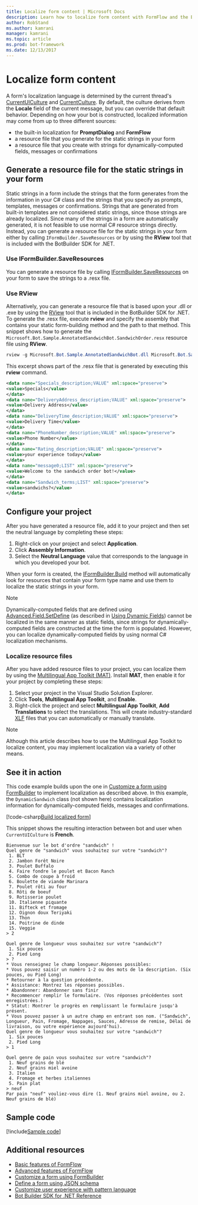 ```yaml
---
title: Localize form content | Microsoft Docs
description: Learn how to localize form content with FormFlow and the Bot Builder SDK for .NET.
author: RobStand
ms.author: kamrani
manager: kamrani
ms.topic: article
ms.prod: bot-framework
ms.date: 12/13/2017
---
```


# Localize form content

A form's localization language is determined by the current thread's [CurrentUICulture](https://msdn.microsoft.com/en-us/library/system.threading.thread.currentuiculture(v=vs.110).aspx) and [CurrentCulture](https://msdn.microsoft.com/en-us/library/system.threading.thread.currentculture(v=vs.110).aspx). 
By default, the culture derives from the **Locale** field of the current message, but you can 
override that default behavior. 
Depending on how your bot is constructed, localized information may come from up to three different sources:

- the built-in localization for **PromptDialog** and **FormFlow**
- a resource file that you generate for the static strings in your form
- a resource file that you create with strings for dynamically-computed fields, messages or confirmations

## Generate a resource file for the static strings in your form

Static strings in a form include the strings that the form generates from the information in your C# class 
and the strings that you specify as prompts, templates, messages or confirmations. 
Strings that are generated from built-in templates are not considered static strings, since those strings are already localized. 
Since many of the strings in a form are automatically generated, it is not feasible to use normal C# resource strings directly. 
Instead, you can generate a resource file for the static strings in your form either by calling 
`IFormBuilder.SaveResources` or by using the **RView** tool that is included with the BotBuilder SDK for .NET.

### Use IFormBuilder.SaveResources

You can generate a resource file by 
calling [IFormBuilder.SaveResources][saveResources] on your form to save the strings to a .resx file.

### Use RView

Alternatively, you can generate a resource file that is based upon your .dll or .exe by using 
the <a href="https://github.com/Microsoft/BotBuilder/tree/master/CSharp/Tools/RView" target="_blank">RView</a> 
tool that is included in the BotBuilder SDK for .NET. 
To generate the .resx file, execute **rview** and specify the assembly that contains your static form-building method and the path to that method. 
This snippet shows how to generate the `Microsoft.Bot.Sample.AnnotatedSandwichBot.SandwichOrder.resx` resource file using **RView**. 

```csharp
rview -g Microsoft.Bot.Sample.AnnotatedSandwichBot.dll Microsoft.Bot.Sample.AnnotatedSandwichBot.SandwichOrder.BuildForm
```

This excerpt shows part of the .resx file that is generated by executing this **rview** command.

```xml
<data name="Specials_description;VALUE" xml:space="preserve">
<value>Specials</value>
</data>
<data name="DeliveryAddress_description;VALUE" xml:space="preserve">
<value>Delivery Address</value>
</data>
<data name="DeliveryTime_description;VALUE" xml:space="preserve">
<value>Delivery Time</value>
</data>
<data name="PhoneNumber_description;VALUE" xml:space="preserve">
<value>Phone Number</value>
</data>
<data name="Rating_description;VALUE" xml:space="preserve">
<value>your experience today</value>
</data>
<data name="message0;LIST" xml:space="preserve">
<value>Welcome to the sandwich order bot!</value>
</data>
<data name="Sandwich_terms;LIST" xml:space="preserve">
<value>sandwichs?</value>
</data>
```

## Configure your project

After you have generated a resource file, add it to your project and then set the neutral language by 
completing these steps: 

1. Right-click on your project and select **Application**.
2. Click **Assembly Information**.
3. Select the **Neutral Language** value that corresponds to the language in which you developed your bot.

When your form is created, the [IFormBuilder.Build][build] method will automatically look for resources that contain your form type name and use them to localize the static strings in your form. 

> [!NOTE]
> Dynamically-computed fields that are defined using [Advanced.Field.SetDefine][setDefine] 
> (as described in [Using Dynamic Fields](bot-builder-dotnet-formflow-formbuilder.md#dynamically-define-field-values-confirmations-and-messages)) 
> cannot be localized in the same manner as static fields, 
> since strings for dynamically-computed fields are constructed at the time the form is populated. 
> However, you can localize dynamically-computed fields by using normal C# localization mechanisms.

### Localize resource files 

After you have added resource files to your project, you can localize them by using the 
<a href="https://developer.microsoft.com/en-us/windows/develop/multilingual-app-toolkit" target="_blank">Multilingual App Toolkit (MAT)</a>. 
Install **MAT**, then enable it for your project by completing these steps:

1. Select your project in the Visual Studio Solution Explorer.
2. Click **Tools**, **Multilingual App Toolkit**, and **Enable**.
3. Right-click the project and select **Multilingual App Toolkit**, **Add Translations** to select the translations. This will create industry-standard <a href="https://en.wikipedia.org/wiki/XLIFF" target="_blank">XLF</a> files that you can automatically or manually translate.

> [!NOTE]
> Although this article describes how to use the Multilingual App Toolkit to localize content, 
> you may implement localization via a variety of other means.

## See it in action

This code example builds upon the one in [Customize a form using FormBuilder](bot-builder-dotnet-formflow-formbuilder.md) to implement localization as described above. 
In this example, the `DynamicSandwich` class (not shown here) contains localization information for 
dynamically-computed fields, messages and confirmations.

[!code-csharp[Build localized form](../includes/code/dotnet-formflow-localize.cs#buildLocalizedForm)]

This snippet shows the resulting interaction between bot and user when `CurrentUICulture` is **French**.

```console
Bienvenue sur le bot d'ordre "sandwich" !
Quel genre de "sandwich" vous souhaitez sur votre "sandwich"?
 1. BLT
 2. Jambon Forêt Noire
 3. Poulet Buffalo
 4. Faire fondre le poulet et Bacon Ranch
 5. Combo de coupe à froid
 6. Boulette de viande Marinara
 7. Poulet rôti au four
 8. Rôti de boeuf
 9. Rotisserie poulet
 10. Italienne piquante
 11. Bifteck et fromage
 12. Oignon doux Teriyaki
 13. Thon
 14. Poitrine de dinde
 15. Veggie
> 2

Quel genre de longueur vous souhaitez sur votre "sandwich"?
 1. Six pouces
 2. Pied Long
> ?
* Vous renseignez le champ longueur.Réponses possibles:
* Vous pouvez saisir un numéro 1-2 ou des mots de la description. (Six pouces, ou Pied Long)
* Retourner à la question précédente.
* Assistance: Montrez les réponses possibles.
* Abandonner: Abandonner sans finir
* Recommencer remplir le formulaire. (Vos réponses précédentes sont enregistrées.)
* Statut: Montrer le progrès en remplissant le formulaire jusqu'à présent.
* Vous pouvez passer à un autre champ en entrant son nom. ("Sandwich", Longueur, Pain, Fromage, Nappages, Sauces, Adresse de remise, Délai de livraison, ou votre expérience aujourd'hui).
Quel genre de longueur vous souhaitez sur votre "sandwich"?
 1. Six pouces
 2. Pied Long
> 1

Quel genre de pain vous souhaitez sur votre "sandwich"?
 1. Neuf grains de blé
 2. Neuf grains miel avoine
 3. Italien
 4. Fromage et herbes italiennes
 5. Pain plat
> neuf
Par pain "neuf" vouliez-vous dire (1. Neuf grains miel avoine, ou 2. Neuf grains de blé)
```

## Sample code

[!include[Sample code](../includes/snippet-dotnet-formflow-samples.md)]

## Additional resources

- [Basic features of FormFlow](bot-builder-dotnet-formflow.md)
- [Advanced features of FormFlow](bot-builder-dotnet-formflow-advanced.md)
- [Customize a form using FormBuilder](bot-builder-dotnet-formflow-formbuilder.md)
- [Define a form using JSON schema](bot-builder-dotnet-formflow-json-schema.md)
- [Customize user experience with pattern language](bot-builder-dotnet-formflow-pattern-language.md)
- <a href="/dotnet/api/?view=botbuilder-3.11.0" target="_blank">Bot Builder SDK for .NET Reference</a>

[build]: /dotnet/api/microsoft.bot.builder.formflow.formbuilder-1.build 

[setDefine]: /dotnet/api/microsoft.bot.builder.formflow.advanced.field-1.setdefine

[saveResources]: /dotnet/api/microsoft.bot.builder.formflow.iform-1.saveresources